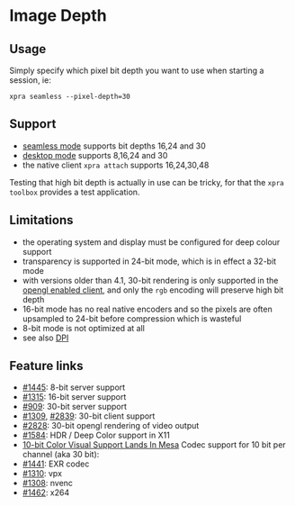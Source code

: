 # Image Depth

## Usage
Simply specify which pixel bit depth you want to use when starting a session, ie:
```shell
xpra seamless --pixel-depth=30
```

## Support
* [seamless mode](../Usage/Seamless.md) supports bit depths 16,24 and 30
* [desktop mode](../Usage/Desktop.md) supports 8,16,24 and 30
* the native client `xpra attach` supports 16,24,30,48

Testing that high bit depth is actually in use can be tricky, for that the `xpra toolbox` provides a test application.


## Limitations
* the operating system and display must be configured for deep colour support
* transparency is supported in 24-bit mode, which is in effect a 32-bit mode
* with versions older than 4.1, 30-bit rendering is only supported in the [opengl enabled client](../Usage/Client-OpenGL.md), and only the `rgb` encoding will preserve high bit depth
* 16-bit mode has no real native encoders and so the pixels are often upsampled to 24-bit before compression which is wasteful
* 8-bit mode is not optimized at all
* see also [DPI](DPI.md)

## Feature links
* [#1445](https://github.com/Xpra-org/xpra/issues/1445): 8-bit server support
* [#1315](https://github.com/Xpra-org/xpra/issues/1315): 16-bit server support
* [#909](https://github.com/Xpra-org/xpra/issues/909): 30-bit server support
* [#1309](https://github.com/Xpra-org/xpra/issues/1309), [#2839](https://github.com/Xpra-org/xpra/issues/2839): 30-bit client support
* [#2828](https://github.com/Xpra-org/xpra/issues/2828): 30-bit opengl rendering of video output
* [#1584](https://github.com/Xpra-org/xpra/issues/1584): HDR / Deep Color support in X11
* [10-bit Color Visual Support Lands In Mesa](https://www.phoronix.com/scan.php?page=news_item&px=Mesa-Lands-10-bit-Color)
Codec support for 10 bit per channel (aka 30 bit):
* [#1441](https://github.com/Xpra-org/xpra/issues/1441): EXR codec
* [#1310](https://github.com/Xpra-org/xpra/issues/1310): vpx
* [#1308](https://github.com/Xpra-org/xpra/issues/1308): nvenc
* [#1462](https://github.com/Xpra-org/xpra/issues/1462): x264
